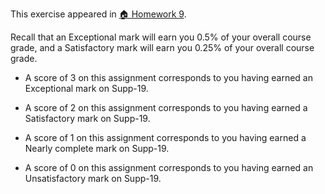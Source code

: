 This exercise appeared in <a href="assignment: 🏠 Homework 9">🏠 Homework 9</a>.

Recall that an Exceptional mark will earn you 0.5% of your overall course grade, and a Satisfactory mark will earn you 0.25% of your overall course grade.

* A score of 3 on this assignment corresponds to you having earned an Exceptional mark on Supp-19.

* A score of 2 on this assignment corresponds to you having earned a Satisfactory mark on Supp-19.

* A score of 1 on this assignment corresponds to you having earned a Nearly complete mark on Supp-19.

* A score of 0 on this assignment corresponds to you having earned an Unsatisfactory mark on Supp-19.